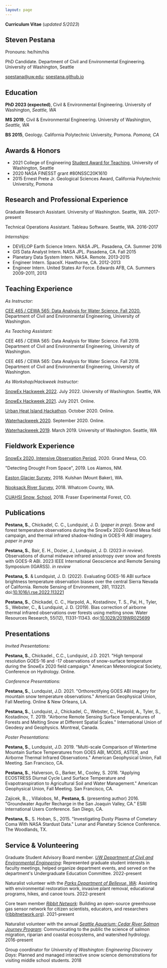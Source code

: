 ```yaml
---
layout: page
---
```


**Curriculum Vitae** (*updated 5/2023*)

## Steven Pestana

Pronouns: he/him/his

PhD Candidate. Department of Civil and Environmental Engineering. University of Washington, Seattle

[spestana@uw.edu](mailto:spestana@uw.edu); [spestana.github.io](https://spestana.github.io/)


## Education

**PhD 2023 (expected)**, Civil & Environmental Engineering. University of Washington, *Seattle, WA*

**MS 2019**, Civil & Environmental Engineering. University of Washington, *Seattle, WA*

**BS 2015**, Geology. California Polytechnic University, Pomona. *Pomona, CA*

## Awards & Honors

- 2021 College of Engineering [Student Award for Teaching](https://spestana.github.io/2021/01/data-analysis-class-2020/), University of Washington, Seattle
- 2020 NASA FINESST grant #80NSSC20K1610
- 2015 Ernest Prete Jr. Geological Sciences Award, California Polytechnic University, Pomona

## Research and Professional Experience

Graduate Research Assistant. University of Washington. Seattle, WA. 2017-present

Technical Operations Assistant. Tableau Software. Seattle, WA. 2016-2017

*Internships:* 
- DEVELOP Earth Science Intern. NASA JPL. Pasadena, CA. Summer 2016
- GIS Data Analyst Intern. NASA JPL. Pasadena, CA.  Fall 2015
- Planetary Data System Intern. NASA. Remote. 2013-2015
- Engineer Intern. SpaceX. Hawthorne, CA. 2012-2013
- Engineer Intern. United States Air Force. Edwards AFB, CA. Summers 2009-2011, 2013

## Teaching Experience

*As Instructor:* 

[CEE 465 / CEWA 565: Data Analysis for Water Science. Fall 2020.](https://spestana.github.io/2021/01/data-analysis-class-2020/) Department of Civil and Environmental Engineering, University of Washington.

*As Teaching Assistant:* 

CEE 465 / CEWA 565: Data Analysis for Water Science. Fall 2019. Department of Civil and Environmental Engineering, University of Washington.

CEE 465 / CEWA 565: Data Analysis for Water Science. Fall 2018. Department of Civil and Environmental Engineering, University of Washington.

*As Workshop/Hackweek Instructor:*  

[SnowEx Hackweek 2022](https://github.com/snowex-hackweek/model-eval). July 2022. University of Washington. Seattle, WA

[SnowEx Hackweek 2021](https://spestana.github.io/2021/07/snowex-hackweek-2021/). July 2021. Online.

[Urban Heat Island Hackathon](https://earthhacksorg.medium.com/event-spotlight-urban-heat-island-hackathon-4d69b311af31). October 2020. Online.

[Waterhackweek 2020](https://spestana.github.io/2020/09/waterhackweek-2020/). September 2020. Online.

[Waterhackweek 2019](https://spestana.github.io/2019/03/waterhackweek-2019/). March 2019. University of Washington. Seattle, WA

## Fieldwork Experience

[SnowEx 2020, Intensive Observation Period](https://spestana.github.io/2020/02/snowex-2020/), 2020. Grand Mesa, CO.

"Detecting Drought From Space", 2019. Los Alamos, NM.

[Easton Glacier Survey](https://spestana.github.io/2018/11/sfm-easton-glacier/), 2018. Kulshan (Mount Baker), WA.

[Nooksack River Survey](https://spestana.github.io/2018/06/sfm-river-channel/), 2018. Whatcom County, WA.

[CUAHSI Snow, School](https://spestana.github.io/2018/01/snow-school/), 2018. Fraser Experimental Forest, CO.

## Publications

**Pestana, S.**, Chickadel, C. C., Lundquist, J. D. (*paper in prep*). Snow and forest temperature observations during the SnowEx 2020 Grand Mesa field campaign, and thermal infrared shadow-hiding in GOES-R ABI imagery. *paper in prep*

**Pestana, S.**, Bair, E. H., Dozier, J., Lundquist, J. D. (2023 *in review*). Observations of diurnal midwave infrared anisotropy over snow and forests with GOES-R ABI. 2023 IEEE International Geoscience and Remote Sensing Symposium (IGARSS). *in review*

**Pestana, S.** & Lundquist, J. D. (2022). Evaluating GOES-16 ABI surface brightness temperature observation biases over the central Sierra Nevada of California. Remote Sensing of Environment, 281, 113221. doi:[10.1016/j.rse.2022.113221](https://doi.org/10.1016/j.rse.2022.113221)

**Pestana, S.**, Chickadel, C. C., Harpold, A., Kostadinov, T. S., Pai, H., Tyler, S., Webster, C., & Lundquist, J. D. (2019). Bias correction of airborne thermal infrared observations over forests using melting snow. Water Resources Research, 55(12), 11331-11343. doi:[10.1029/2019WR025699](https://doi.org/10.1029/2019WR025699)

## Presentations

*Invited Presentations:*

**Pestana, S.**, Chickadel., C.C., Lundquist, J.D. 2021. "High temporal resolution GOES-16 and -17 observations of snow-surface temperature during the SnowEx 2020 field campaign." American Meteorological Society, Conference on Hydrology. Online.

*Conference Presentations:*

**Pestana, S.**, Lundquist, J.D. 2021. "Orthorectifying GOES ABI imagery for mountain snow temperature observations." American Geophysical Union, Fall Meeting. Online & New Orleans, LA.

**Pestana, S.**, Lundquist, J., Chickadel, C., Webster, C., Harpold, A., Tyler, S., Kostadinov, T. 2019. "Airborne Remote Sensing Surface Temperatures of Forests and Melting Snow at Different Spatial Scales." International Union of Geodesy and Geophysics. Montreal, Canada.

*Poster Presentations:*

**Pestana, S.**, Lundquist, J.D. 2019. "Multi-scale Comparison of Wintertime Mountain Surface Temperatures from GOES ABI, MODIS, ASTER, and Airborne Thermal Infrared Observations." American Geophysical Union, Fall Meeting. San Francisco, CA.

**Pestana, S.**, Halverson, G., Barker, M., Cooley, S. 2016. "Applying ECOSTRESS Diurnal Cycle Land Surface Temperature and Evapotranspiration to Agricultural Soil and Water Management." American Geophysical Union, Fall Meeting. San Francisco, CA.

Zajicek, B., , Villalobos, M., **Pestana, S.** (presenting author) 2016.  "Groundwater Aquifer Recharge in the San Joaquin Valley, CA." ESRI International Users Conference. San Diego, CA.

**Pestana, S.**, S. Hoban, S., 2015. "Investigating Dusty Plasma of Cometary Coma With NASA Stardust Data." Lunar and Planetary Science Conference. The Woodlands, TX.

## Service & Volunteering

Graduate Student Advisory Board member. *[UW Department of Civil and Environmental Engineering](https://www.ce.washington.edu/current/student-advisory-board#GSAB)*: Represented graduate student interests in faculty meetings, helped organize department events, and served on the department's Undergraduate Education Committee. 2022-present

Naturalist volunteer with the *[Parks Department of Bellevue, WA](https://bellevuewa.gov/city-government/departments/parks/nature-and-environment/visitor-centers-environmental-programs/environmental-stewardship-volunteer-opportunities/master-naturalist)*: Assisting with environmental restoration work, invasive plant removal, educational programs, hikes, and canoe tours. 2022-present

Core team member *[Ribbit Network](https://www.ribbitnetwork.org/)*: Building an open-source greenhouse gas sensor network for citizen scientists, educators, and researchers ([ribbitnetwork.org](https://www.ribbitnetwork.org/)). 2021-present

Naturalist volunteer with the annual *[Seattle Aquarium: Cedar River Salmon Journey Program](https://www.seattleaquarium.org/salmon-journey)*: Communicating to the public the science of salmon migration, riparian and coastal ecosystems, and watershed hydrology. 2016-present

Group coordinator for *University of Washington: Engineering Discovery Days*: Planned and managed interactive snow science demonstrations for visiting middle school students. 2018

